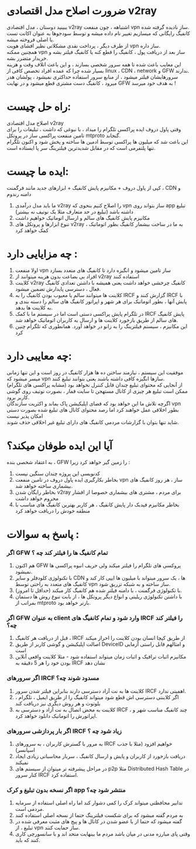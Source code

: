 # ضرورت اصلاح مدل اقتصادی v2ray

ببینید دوستان ، مدل اقتصادی v2ray اشتباهه ، چون منفعت vpn ساز نادیده گرفته شده.<br>
کانفیگ رایگانی که میسازیم تغییر نام داده میشه و توسط سودجوها به عنوان اکانت تست یا اصلی فروخته میشه.<br>
از طرف دیگر ، پرداخت نقدی مشکلاتی نظیر افشای هویت vpn ساز داره.<br>
همچنین ممکنه vpn ساز بعد از دریافت پول ، کانفیگ را قطع کنه یا کانفیگ فیلتر بشه و خریدار متضرر بشه.<br>
این معایب باعث شده تا همه سرور شخصی بسازند ، و این باعث اتلاف وقت و هزینه بسیار شده چرا که عمده افراد تخصص کافی از linux ، CDN ، network و GFW ندارند.<br>
سرورهایشان فیلتر میشود ، از منابع سرور استفاده حداکثری نمیشود ، پولشان هدر میرود ، کانفیگ دست مشتری قطع میشود و در نهایت GFW به هدف خود میرسد !<br>  

# راه حل چیست:
اصلاح مدل اقتصادی v2ray<br>
وقتی پاول دروف ایده پراکسی تلگرام را میداد ،  با نبوغی که داشت ، تبلیغات را برای تامین منفعت پراکسی ساز در پروتکل mtproto گنجاند.<br>
این باعث شد که میلیون ها پراکسی توسط ادمین ها ساخته و پخش شود و اکنون تلگرام تنها پلتفرمی است که در مقابل شدیدترین فیلترینگ سر پا ایستاده است.<br>

# ایده ما چیست:
کپی از پاول دروف + مکانیزم پایش کانفیگ + ابزارهای جدید مانند فرگمنت ، CDN و دامنه رندوم 
1. ما باید مدل درآمدی v2ray را اصلاح کنیم بنحوی که vpn ساز بتواند روی app تبلیغ داشته باشد (تبلیغ در حد متعارف مثلا یک نوتیف نه بیشتر)
2. مکانیزم پایش کانفیگ های سالم و ارسال اتوماتیک خواهیم داشت
3. تنوع ابزارها و پروتکل های v2ray به ما در ساخت بیشمار کانفیگ بطور اتوماتیک ، کمک خواهد کرد


# چه مزایایی دارد : 
1. اولا منفعت vpn ساز تامین میشود و انگیزه دارد تا کانفیگ های متعدد بسازد<br>
2. افراد بی بضاعت بدون هزینه میتوانند از v2ray استفاده کنند<br>
3. کلاینت v2ray کانفیگ چرخشی خواهد داشت یعنی همیشه با داشتن تعدادی کانفیگ فعال ، دسترسی پایدارش تضمین میشود.<br>
4. کلاینت ها میتوانند سالم یا معیوب بودن کانفیگ را به IRCF گزارش کنند و IRCF با پایش آنها ، بطور اتوماتیک برای هر شهر و اپراتور کانفیگ های سالم را دسته بندی و به کلاینت ها بدهد.<br>
5. در تلگرام پایش پراکسی دستی است اما در سیستم ما با کمک IRCF پایش کانفیگ های سالم از طریق بازخورد کلاینت ها و ارسال به کاربران اتوماتیک خواهد شد.<br>
6. این مکانیزم ، سیستم فیلترینگ را به زانو در خواهد آورد. همانطوری که تلگرام چنین کرد<br>


# چه معایبی دارد: 
موفقیت این سیستم ، نیازمند ساختن ده ها هزار کانفیگ در روز است و این تنها زمانی میسر میشود که vpn سازها انگیزه کافی داشته باشند یعنی بتوانند تبلیغ کنند.<br> 
از آنجایی که محتوای تبلیغ چندان قابل کنترل نخواهد بود (مشابه پراکسی های تلگرام)<br>
ممکن است تبلیغ هر چیزی از کانال مستهجن تا سایت قمار ، بصورت نوتیف روی گوشی کاربر برود.<br>
اگرچه تلاش ما این خواهد بود که فضای اپلیکیشن پاک بماند و اکثریت سازندگان vpn بطور اخلاقی عمل خواهند کرد اما رصد محتوای کانال های تبلیغ شده بصورت دستی امکان پذیر نیست<br>
شاید تنها بتوان با گزارشات مردمی کانفیگ های دارای تبلیغ غیر اخلاقی حذف شوند.<br>


# آیا این ایده طوفان میکند؟
به اعتقاد شخصی بنده ، GFW را زمین گیر خواهد کرد زیرا :
1. کدنویسی این پروژه چندان سنگین نیست
2. بخاطر بکارگیری ایده پاول دروف در تامین منفعت vpn ساز ، هر روز کانفیگ های بیشماری ساخته خواهد شد. 
3. بخاطر رایگان شدن v2ray برای مردم ، مشتری های بیشماری خصوصا از اقشار محروم خواهد داشت
4. بخاطر مکانیزم فیدبک دار پایش کانفیگ ، هر کاربر بهترین کانفیگ های مناسب با منطقه خودش را دریافت خواهد کرد

# پاسخ به سوالات :
### اگر GFW تمام کانفیگ ها را فیلتر کند چه ؟
1. هم اکنون GFW پروکسی های تلگرام را فیلتر میکند ولی حریف انبوه پراکسی ها نمیشود.
2. با تکنولوژی کلودفلر و سایر CDN ها ، یک سرور میتواند با میلیون ها ایپی کار کند و کانفیگ های متعدد به راحتی توسط vpn ساز ساخته و به شبکه تزریق شود.
3. با تکنولوژی فرگمنت ، با دامنه فیلتر شده هم کانفیگ کار میکند (حداقل تا امروز).
4. با داشتن تکنولوژی ریلیتی و انواع دیگر پروتکل ها ، از بابت تنوع روش ها دستمان بمراتب از mtproto بازتر خواهد بود.

### اگر GFW به عنوان client وارد شود و تمام کانفیگ های IRCF را فیلتر کند چه؟
1. قبل از دریافت هر کانفیگ ، IRCF از طریق کپچا انسان بودن کلاینت را احراز میکند
2. اصالت اپلیکیشن و گوشی کاربر از طریق DeviceID و امثالهم قابل راستی آزمایی است
3. مکانیزم اثبات ترافیک و اثبات زمان میتواند استفاده شود - مثلا کلاینت واقعی آنلاین بودن خود را هر 5 دقیقه به IRCF نشان دهد

### اگر سرورهای IRCF مسدود شوند چه؟
1. کلاینت ها به نت آزاد دسترسی دارند بنابراین فیلتر شدن سرور IRCF اهمیتی ندارد.
2. اگر کلاینتی دسترسی اش قطع شود میتواند کانفیگ را از طریق ایمیل ، تلگرام ، بلوتوث و هر روش دیگری نیز دریافت کند
3. کلاینت به محض اتصال به نت آزاد و دسترسی به IRCF ، چند کانفیگ مناسب شهر و اپراتورش را اتوماتیک دانلود خواهد کرد.

### اگر بار پردازشی سرورهای IRCF زیاد شود چه ؟
1. به مرور با گسترش کاربران ، به سرورهای IRCF خواهیم افزود (مثلا با جذب اسپانسر)
2. دریافت بازخورد از کاربران و پایش و ارسال کانفیگ ، سربار محاسباتی زیادی ایجاد نمیکند
3. در مراحل پیشرفته تر میتوان از سیستم های p2p مثلا Distributed Hash Table در کنار سرور IRCF استفاده کرد.

### اگر نسخه بدون تبلیغ و کرک app منتشر شود چه؟
1. تدابیر محافظتی میتواند کرک را کمی دشوار کند اما راه اصلی استفاده از سرمایه مردمی است.
2. به مردم گفته میشود که برای شکست فیلترینگ حتما از نسخه اصلی استفاده کنند
3. گفته میشود که حتما از با عضو شدن در کانال ها و پیج های مثبت معرفی شده در تبلیغ ، از vpn ساز حمایت کنند.
4. وقتی پای مبارزه مدنی در میان باشد مردم ما بینهایت متحد اند و با سانسورچی کاری کنند که باید.


